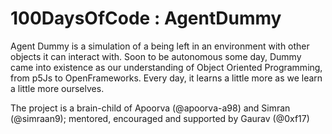 # 100DaysOfCode : AgentDummy

Agent Dummy is a simulation of a being left in an environment with other objects it can interact with. Soon to be autonomous some day, Dummy came into existence as our understanding of Object Oriented Programming, from p5Js to OpenFrameworks. Every day, it learns a little more as we learn a little more ourselves.

The project is a brain-child of Apoorva (@apoorva-a98) and Simran (@simraan9); mentored, encouraged and supported by Gaurav (@0xf17)